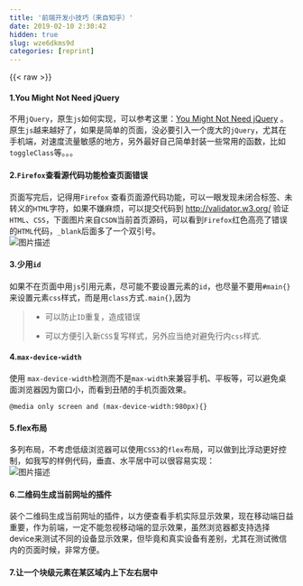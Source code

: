 ```yaml
---
title: '前端开发小技巧（来自知乎）' 
date: 2019-02-10 2:30:42
hidden: true
slug: wze6dkms9d
categories: [reprint]
---
```


{{< raw >}}

                    
<h4>1.You Might Not Need jQuery</h4>
<p>不用<code>jQuery</code>，原生<code>js</code>如何实现，可以参考这里：<a href="http://youmightnotneedjquery.com/" rel="nofollow noreferrer" target="_blank">You Might Not Need jQuery</a> 。原生<code>js</code>越来越好了，如果是简单的页面，没必要引入一个庞大的<code>jQuery</code>，尤其在手机端，对速度流量敏感的地方，另外最好自己简单封装一些常用的函数，比如<code>toggleClass</code>等。。。</p>
<h4>2.<code>Firefox</code>查看源代码功能检查页面错误</h4>
<p>页面写完后，记得用<code>Firefox</code> 查看页面源代码功能，可以一眼发现未闭合标签、未转义的<code>HTML</code>字符，如果不嫌麻烦，可以提交代码到 <a href="http://validator.w3.org/" rel="nofollow noreferrer" target="_blank">http://validator.w3.org/</a> 验证<code>HTML</code>、<code>CSS</code>，下面图片来自<code>CSDN</code>当前首页源码，可以看到<code>Firefox</code>红色高亮了错误的<code>HTML</code>代码，<code>_blank</code>后面多了一个双引号。<br><span class="img-wrap"><img data-src="/img/bVvFoM" src="https://static.alili.tech/img/bVvFoM" alt="图片描述" title="图片描述" style="cursor: pointer;"></span></p>
<h4>3.少用<code>id</code>
</h4>
<p>如果不在页面中用<code>js</code>引用元素，尽可能不要设置元素的<code>id</code>，也尽量不要用<code>#main{}</code>来设置元素<code>css</code>样式，而是用<code>class</code>方式<code>.main{}</code>,因为</p>
<blockquote><ul>
<li><p>可以防止<code>ID</code>重复，造成错误</p></li>
<li><p>可以方便引入新<code>CSS</code>复写样式，另外应当绝对避免行内<code>css</code>样式.</p></li>
</ul></blockquote>
<h4>4.<code>max-device-width</code>
</h4>
<p>使用 <code>max-device-width</code>检测而不是<code>max-width</code>来兼容手机、平板等，可以避免桌面浏览器因为窗口小，而看到丑陋的手机页面效果。</p>
<div class="widget-codetool" style="display:none;">
      <div class="widget-codetool--inner">
      <span class="selectCode code-tool" data-toggle="tooltip" data-placement="top" title="" data-original-title="全选"></span>
      <span type="button" class="copyCode code-tool" data-toggle="tooltip" data-placement="top" data-clipboard-text="@media only screen and (max-device-width:980px){}" title="" data-original-title="复制"></span>
      <span type="button" class="saveToNote code-tool" data-toggle="tooltip" data-placement="top" title="" data-original-title="放进笔记"></span>
      </div>
      </div><pre class="javascript hljs"><code class="javascript" style="word-break: break-word; white-space: initial;">@media only screen and (max-device-width:<span class="hljs-number">980</span>px){}</code></pre>
<h4>5.flex布局</h4>
<p>多列布局，不考虑低级浏览器可以使用<code>CSS3</code>的<code>flex</code>布局，可以做到比浮动更好控制，如我写的样例代码，垂直、水平居中可以很容易实现：<br><span class="img-wrap"><img data-src="/img/bVvFq1" src="https://static.alili.tech/img/bVvFq1" alt="图片描述" title="图片描述" style="cursor: pointer;"></span></p>
<h4>6.二维码生成当前网址的插件</h4>
<p>装个二维码生成当前网址的插件，以方便查看手机实际显示效果，现在移动端日益重要，作为前端，一定不能忽视移动端的显示效果，虽然浏览器都支持选择device来测试不同的设备显示效果，但毕竟和真实设备有差别，尤其在测试微信内的页面时候，非常方便。</p>
<h4>7.让一个块级元素在某区域内<strong>上下左右居中</strong>
</h4>
<div class="widget-codetool" style="display:none;">
      <div class="widget-codetool--inner">
      <span class="selectCode code-tool" data-toggle="tooltip" data-placement="top" title="" data-original-title="全选"></span>
      <span type="button" class="copyCode code-tool" data-toggle="tooltip" data-placement="top" data-clipboard-text="<div class=&quot;container&quot;>
    <div class='box'></div>
</div>

<style type=&quot;text/css&quot;>
      .container{
          border: 1px solid #000;
          width: 300px;
          height: 300px;
          position: relative;
      }
      .box{
          border: 1px solid #000;
          width: 50px;
          height: 50px;
          /*magic blow*/
          position: absolute;
          margin: auto;
          left: 0;
          right: 0;
          top: 0;
          bottom: 0;
      }
  </style>" title="" data-original-title="复制"></span>
      <span type="button" class="saveToNote code-tool" data-toggle="tooltip" data-placement="top" title="" data-original-title="放进笔记"></span>
      </div>
      </div><pre class="javascript hljs"><code class="javascript">&lt;div <span class="hljs-class"><span class="hljs-keyword">class</span></span>=<span class="hljs-string">"container"</span>&gt;
    <span class="xml"><span class="hljs-tag">&lt;<span class="hljs-name">div</span> <span class="hljs-attr">class</span>=<span class="hljs-string">'box'</span>&gt;</span><span class="hljs-tag">&lt;/<span class="hljs-name">div</span>&gt;</span></span>
&lt;<span class="hljs-regexp">/div&gt;

&lt;style type="text/</span>css<span class="hljs-string">"&gt;
      .container{
          border: 1px solid #000;
          width: 300px;
          height: 300px;
          position: relative;
      }
      .box{
          border: 1px solid #000;
          width: 50px;
          height: 50px;
          /*magic blow*/
          position: absolute;
          margin: auto;
          left: 0;
          right: 0;
          top: 0;
          bottom: 0;
      }
  &lt;/style&gt;</span></code></pre>
<p>效果：<br><span class="img-wrap"><img data-src="/img/bVvFtE" src="https://static.alili.tech/img/bVvFtE" alt="图片描述" title="图片描述" style="cursor: pointer;"></span></p>
<p><strong>解释：</strong>原理就是让 <code>box</code> 自己既要往左也要往右，既要往上也要往下。这时候它就不知所措了，只好待在中间。</p>
<h4>8.chrome中隐藏元素</h4>
<p>在 <code>Chrome</code> 浏览器的 <code>Elements</code> 里面选中某个元素，按 <code>h</code> 可以隐藏该元素。</p>
<h4>9.适当使用localStorage缓存HTML表单内容.</h4>
<p>适当使用<code>localStorage</code>缓存<code>HTML</code>表单内容，防止浏览器崩溃、死机造成填写丢失.<br>具体事例移步这里<a href="https://www.zhihu.com/question/43687153" rel="nofollow noreferrer" target="_blank">cache form</a>.通过‘查看网页源代码’可以看到实现的<code>js</code>，我还没研究明白。。。</p>
<h4>10.liveload</h4>
<p>使用一些<code>chrome</code>的<code>liveload</code>插件或者<code>grunt</code>、<code>glup</code>这些构建工具的<code>liveload</code>插件，这样可以边写代码变自动刷新页面，实时看效果.</p>
<p>未完待续。。。</p>
<p>参考：<a href="https://www.zhihu.com/question/43687153" rel="nofollow noreferrer" target="_blank">前端界有哪些越早知道越好的小技巧小知识？</a></p>

                
{{< /raw >}}

# 版权声明
本文资源来源互联网，仅供学习研究使用，版权归该资源的合法拥有者所有，

本文仅用于学习、研究和交流目的。转载请注明出处、完整链接以及原作者。

原作者若认为本站侵犯了您的版权，请联系我们，我们会立即删除！

## 原文标题
前端开发小技巧（来自知乎）

## 原文链接
[https://segmentfault.com/a/1190000005125344](https://segmentfault.com/a/1190000005125344)

